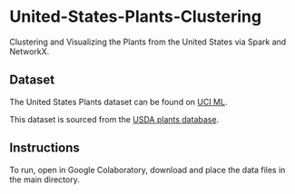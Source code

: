 # United-States-Plants-Clustering
Clustering and Visualizing the Plants from the United States via Spark and NetworkX.

## Dataset
The United States Plants dataset can be found on [UCI ML](https://archive.ics.uci.edu/ml/datasets/Plants).

This dataset is sourced from the [USDA plants database](http://plants.usda.gov/index.html).


## Instructions
To run, open in Google Colaboratory, download and place the data files in the main directory.
